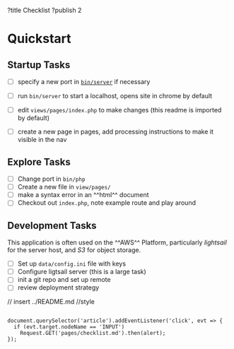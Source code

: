 ?title Checklist
?publish 2


# Quickstart

## Startup Tasks

- [ ] specify a new port in [`bin/server`](${wrapper}?url=file:///bin/server) if necessary
- [ ] run `bin/server` to start a localhost, opens site in chrome by default
- [ ] edit `views/pages/index.php` to make changes (this readme is imported by default)
- [ ] create a new page in pages, add processing instructions to make it visible in the nav


## Explore Tasks

- [ ] Change port in `bin/php`
- [ ] Create a new file in `view/pages/`
- [ ] make a syntax error in an ^^html^^ document
- [ ] Checkout out `index.php`, note example route and play around

## Development Tasks

This application is often used on the ^^AWS^^ Platform, particularly *lightsail* for the server host, and *S3* for object storage.

- [ ] Set up `data/config.ini` file with keys
- [ ] Configure ligtsail server (this is a large task)
- [ ] init a git repo and set up remote
- [ ] review deployment strategy

// insert ../README.md //style

``` script

document.querySelector('article').addEventListener('click', evt => {
  if (evt.target.nodeName == 'INPUT')
    Request.GET('pages/checklist.md').then(alert);
});

```
